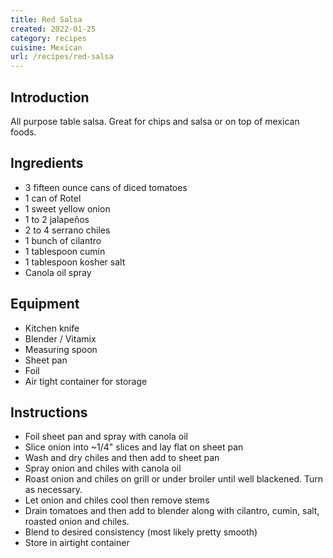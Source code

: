 ```yaml
---
title: Red Salsa
created: 2022-01-25
category: recipes
cuisine: Mexican
url: /recipes/red-salsa
---
```

## Introduction

All purpose table salsa. Great for chips and salsa or on top of mexican foods.

## Ingredients

- 3 fifteen ounce cans of diced tomatoes
- 1 can of Rotel
- 1 sweet yellow onion
- 1 to 2 jalapeños
- 2 to 4 serrano chiles
- 1 bunch of cilantro
- 1 tablespoon cumin
- 1 tablespoon kosher salt
- Canola oil spray

## Equipment

- Kitchen knife
- Blender / Vitamix
- Measuring spoon
- Sheet pan
- Foil
- Air tight container for storage

## Instructions

- Foil sheet pan and spray with canola oil
- Slice onion into ~1/4" slices and lay flat on sheet pan
- Wash and dry chiles and then add to sheet pan
- Spray onion and chiles with canola oil
- Roast onion and chiles on grill or under broiler until well blackened. Turn as necessary.
- Let onion and chiles cool then remove stems
- Drain tomatoes and then add to blender along with cilantro, cumin, salt, roasted onion and chiles.
- Blend to desired consistency (most likely pretty smooth)
- Store in airtight container
